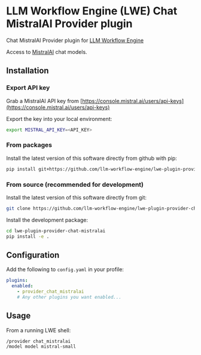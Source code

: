 # LLM Workflow Engine (LWE) Chat MistralAI Provider plugin

Chat MistralAI Provider plugin for [LLM Workflow Engine](https://github.com/llm-workflow-engine/llm-workflow-engine)

Access to [MistralAI](https://docs.mistral.ai) chat models.

## Installation

### Export API key

Grab a MistralAI API key from [https://console.mistral.ai/users/api-keys](https://console.mistral.ai/users/api-keys)

Export the key into your local environment:

```bash
export MISTRAL_API_KEY=<API_KEY>
```

### From packages

Install the latest version of this software directly from github with pip:

```bash
pip install git+https://github.com/llm-workflow-engine/lwe-plugin-provider-chat-mistralai
```

### From source (recommended for development)

Install the latest version of this software directly from git:

```bash
git clone https://github.com/llm-workflow-engine/lwe-plugin-provider-chat-mistralai.git
```

Install the development package:

```bash
cd lwe-plugin-provider-chat-mistralai
pip install -e .
```

## Configuration

Add the following to `config.yaml` in your profile:

```yaml
plugins:
  enabled:
    - provider_chat_mistralai
    # Any other plugins you want enabled...
```

## Usage

From a running LWE shell:

```
/provider chat_mistralai
/model model mistral-small
```
